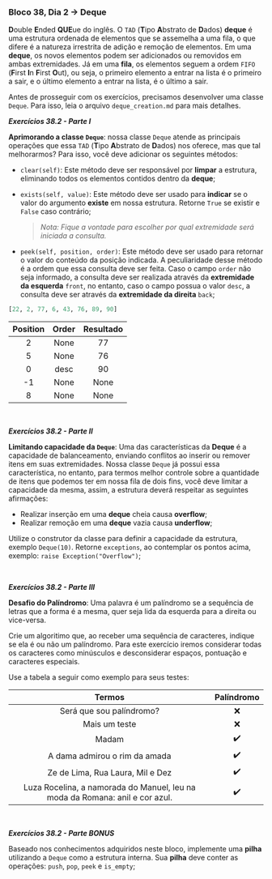 ### Bloco 38, Dia 2 -> Deque

**D**ouble **E**nded **QUE**ue do inglês. O `TAD` (**T**ipo **A**bstrato de **D**ados) **deque** é uma estrutura ordenada de elementos que se assemelha a uma fila, o que difere é a natureza irrestrita de adição e remoção de elementos. Em uma **deque**, os novos elementos podem ser adicionados ou removidos em ambas extremidades. Já em uma **fila**, os elementos seguem a ordem `FIFO` (**F**irst **I**n **F**irst **O**ut), ou seja, o primeiro elemento a entrar na lista é o primeiro a sair, e o último elemento a entrar na lista, é o último a sair.

Antes de prosseguir com os exercícios, precisamos desenvolver uma classe `Deque`. Para isso, leia o arquivo `deque_creation.md` para mais detalhes.

_**Exercícios 38.2 - Parte I**_

**Aprimorando a classe `Deque`**: nossa classe `Deque` atende as principais operações que essa `TAD` (**T**ipo **A**bstrato de **D**ados) nos oferece, mas que tal melhorarmos? Para isso, você deve adicionar os seguintes métodos:

 - `clear(self)`: Este método deve ser responsável por **limpar** a estrutura, eliminando todos os elementos contidos dentro da **deque**;

 - `exists(self, value)`: Este método deve ser usado para **indicar** se o valor do argumento **existe** em nossa estrutura. Retorne `True` se existir e `False` caso contrário;
    > _Nota: Fique a vontade para escolher por qual extremidade será iniciada a consulta._

 - `peek(self, position, order)`: Este método deve ser usado para retornar o valor do conteúdo da posição indicada. A peculiaridade desse método é a ordem que essa consulta deve ser feita. Caso o campo `order` não seja informado, a consulta deve ser realizada através da **extremidade da esquerda** `front`, no entanto, caso o campo possua o valor `desc`, a consulta deve ser através da **extremidade da direita** `back`;

```python
[22, 2, 77, 6, 43, 76, 89, 90]
```

|Position|Order|Resultado|
|:------:|:---:|:-------:|
|2       |None |77       |
|5       |None |76       |
|0       |desc |90       |
|-1      |None |None     |
|8       |None |None     |

<br>

_**Exercícios 38.2 - Parte II**_

**Limitando capacidade da `Deque`**: Uma das características da **Deque** é a capacidade de balanceamento, enviando conflitos ao inserir ou remover itens em suas extremidades. Nossa classe `Deque` já possui essa característica, no entanto, para termos melhor controle sobre a quantidade de itens que podemos ter em nossa fila de dois fins, você deve limitar a capacidade da mesma, assim, a estrutura deverá respeitar as seguintes afirmações:

 - Realizar inserção em uma **deque** cheia causa **overflow**;
 - Realizar remoção em uma **deque** vazia causa **underflow**;

Utilize o construtor da classe para definir a capacidade da estrutura, exemplo `Deque(10)`. Retorne `exceptions`, ao contemplar os pontos acima, exemplo: `raise Exception("Overflow")`;


<br>

_**Exercícios 38.2 - Parte III**_

**Desafio do Palíndromo**: Uma palavra é um palíndromo se a sequência de letras que a forma é a mesma, quer seja lida da esquerda para a direita ou vice-versa.

Crie um algoritimo que, ao receber uma sequência de caracteres, indique se ela é ou não um palíndromo. Para este exercício iremos considerar todas os caracteres como minúsculos e desconsiderar espaços, pontuação e caracteres especiais.

Use a tabela a seguir como exemplo para seus testes:

|Termos                                                                      |Palíndromo        |
|:--------------------------------------------------------------------------:|:----------------:|
|Será que sou palíndromo?                                                    |:x:               |
|Mais um teste                                                               |:x:               |
|Madam                                                                       |:heavy_check_mark:|
|A dama admirou o rim da amada                                               |:heavy_check_mark:|
|Ze de Lima, Rua Laura, Mil e Dez                                            |:heavy_check_mark:|
|Luza Rocelina, a namorada do Manuel, leu na moda da Romana: anil e cor azul.|:heavy_check_mark:|

<br>

_**Exercícios 38.2 - Parte BONUS**_

Baseado nos conhecimentos adquiridos neste bloco, implemente uma **pilha** utilizando a `Deque` como a estrutura interna. Sua **pilha** deve conter as operações: `push`, `pop`, `peek` e `is_empty`;
